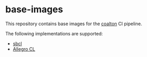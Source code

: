 # base-images

This repository contains base images for the [coalton](https://github.com/coalton-lang/coalton/) CI pipeline.

The following implementations are supported:
- [sbcl](./sbcl)
- [Allegro CL](./allegro)
